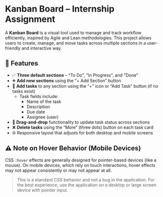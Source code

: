 # Kanban Board – Internship Assignment

A **Kanban Board** is a visual tool used to manage and track workflow efficiently, inspired by Agile and Lean methodologies. This project allows users to create, manage, and move tasks across multiple sections in a user-friendly and interactive way.

## 📌 Features

- ✅ **Three default sections** – "To Do", "In Progress", and "Done"
- ➕ **Add new sections** using the “+ Add Section” button
- 📝 **Add tasks** to any section using the “+” icon or “Add Task” button (if no tasks exist)
  - Task fields include:
    - Name of the task
    - Description
    - Due date
    - Assignee (user)
- 🔁 **Drag-and-drop** functionality to update task status across sections
- ❌ **Delete tasks** using the “More” (three dots) button on each task card
- 🌐 Responsive layout that adjusts for both desktop and mobile screens

## ⚠️ Note on Hover Behavior (Mobile Devices)

CSS `:hover` effects are generally designed for pointer-based devices (like a mouse). On mobile devices, which rely on touch interactions, hover effects may not appear consistently or may not appear at all.

> This is a standard CSS behavior and not a bug in the application.
> For the best experience, use the application on a desktop or large screen device with pointer input.